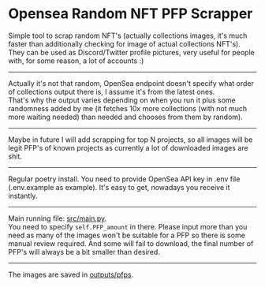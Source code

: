# Opensea Random NFT PFP Scrapper

Simple tool to scrap random NFT's (actually collections images, it's much faster than additionally checking for image of actual collections NFT's).  
They can be used as Discord/Twitter profile pictures, very useful for people with, for some reason, a lot of accounts :)  

___

Actually it's not that random, OpenSea endpoint doesn't specify what order of collections output there is, I assume it's from the latest ones.  
That's why the output varies depending on when you run it plus some randomness added by me (it fetches 10x more collections
(with not much more waiting needed) than needed and chooses from them by random).

___

Maybe in future I will add scrapping for top N projects, so all images will be legit PFP's of known projects
as currently a lot of downloaded images are shit.

___

Regular poetry install. You need to provide OpenSea API key in .env file (.env.example as example). It's easy to get, nowadays you receive it instantly.
___

Main running file: [src/main.py](src/main.py).  
You need to specify `self.PFP_amount` in there. Please input more than you need as many of the images won't be
suitable for a PFP so there is some manual review required. And some will fail to download, the final number of PFP's will always be a bit smaller
than desired.

___

The images are saved in [outputs/pfps](outputs/pfps).

